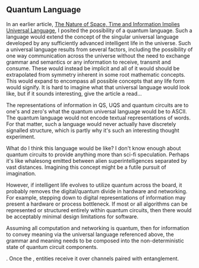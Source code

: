 

## Quantum Language ##

In an earlier article,
[The Nature of Space, Time and Information Implies Universal Language](http://te.xel.io/posts/2016-04-12-the-nature-of-space-time-and-information-implies-universal-language.html),
I posited the possibility of a quantum language. Such a language would
extend the concept of the singular universal language developed by any
sufficiently advanced intelligent life in the universe. Such a
universal language results from several factors, including the
possibility of one way communication across the universe without the
need to exchange grammar and semantics or any information to receive,
transmit and consume. These would instead be implicit and all of it
would should be extrapolated from symmetry inherent in some root
mathematic concepts.  This would expand to encompass all possible
concepts that any life form would signify. It is hard to imagine what
that universal language would look like, but if it sounds interesting,
give the article a read...

The representations of information in QS, UQS and quantum circuits are
to one's and zero's what the quantum universal language would be to
ASCII. The quantum language would not encode textual representations
of words.  For that matter, such a language would never actually have
discretely signalled structure, which is partly why it's such an
interesting thought experiment.

What do I think this language would be like? I don't know enough about
quantum circuits to provide anything more than sci-fi speculation.
Perhaps it's like whalesong emitted between alien superintelligences
separated by vast distances.  Imagining this concept might be a futile
pursuit of imagination.

However, if intelligent life evolves to utilize quantum across the
board, it probably removes the digital/quantum divide in hardware and
networking. For example, stepping down to digital representations of
information may present a hardware or process bottleneck. If most or
all algorithms can be represented or structured entirely within
quantum circuits, then there would be acceptably minimal design
limitations for software.

Assuming all computation and networking is quantum, then for
information to convey meaning via the universal language referenced
above, the grammar and meaning needs to be composed into the
non-deterministic state of quantum circuit components.

. Once the , entities
receive it over channels paired with entanglement.


